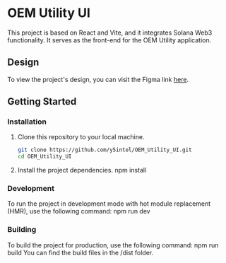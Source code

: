 # OEM Utility UI

This project is based on React and Vite, and it integrates Solana Web3 functionality. It serves as the front-end for the OEM Utility application.

## Design
To view the project's design, you can visit the Figma link [here](https://www.figma.com/file/MXY16Umh7IiX99Lf4D5ySV/OEM?node-id=64%3A89&mode=dev).

## Getting Started

### Installation
1. Clone this repository to your local machine.
    ```bash
    git clone https://github.com/y5intel/OEM_Utility_UI.git
    cd OEM_Utility_UI
2. Install the project dependencies.
    npm install

### Development
To run the project in development mode with hot module replacement (HMR), use the following command:
	npm run dev

### Building
To build the project for production, use the following command:
npm run build
You can find the build files in the /dist folder.